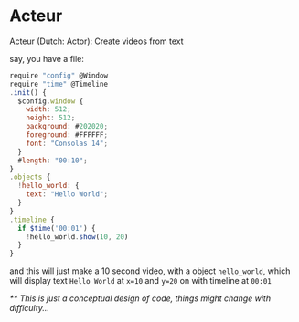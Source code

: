 # Acteur
Acteur (Dutch: Actor): Create videos from text

say, you have a file:
```js
require "config" @Window
require "time" @Timeline
.init() {
  $config.window {
    width: 512;
    height: 512;
    background: #202020;
    foreground: #FFFFFF;
    font: "Consolas 14";
  }
  #length: "00:10";
}
.objects {
  !hello_world: {
    text: "Hello World";
  }
}
.timeline {
  if $time('00:01') {
    !hello_world.show(10, 20)
  }
}
```
and this will just make a 10 second video, with a object `hello_world`, which will display text `Hello World` at `x=10` and `y=20` on with timeline at `00:01`

<i>\*\* This is just a conceptual design of code, things might change with difficulty...</i>
